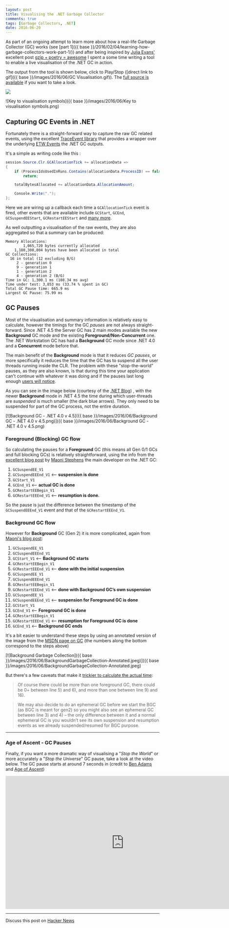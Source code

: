 ```yaml
---
layout: post
title: Visualising the .NET Garbage Collector
comments: true
tags: [Garbage Collectors, .NET]
date: 2016-06-20
---
```


As part of an ongoing attempt to learn more about how a real-life Garbage Collector (GC) works (see [part 1]({{ base }}/2016/02/04/learning-how-garbage-collectors-work-part-1/)) and after being inspired by [Julia Evans'](https://twitter.com/b0rk) excellent post [gzip + poetry = awesome](http://jvns.ca/blog/2013/10/24/day-16-gzip-plus-poetry-equals-awesome/) I spent a some time writing a tool to enable a live visualisation of the .NET GC in action. 

The output from the tool is shown below, click to Play/Stop ([direct link to gif]({{ base }}/images/2016/06/GC Visualisation.gif)). The [full source is available](https://github.com/mattwarren/GCVisualisation) if you want to take a look. 

<img class="gifplayer" data-label="Play" gifId="GC-Visualisation" src="{{ base }}/images/2016/06/GC Visualisation.png">

![Key to visualisation symbols]({{ base }}/images/2016/06/Key to visualisation symbols.png)


## Capturing GC Events in .NET

Fortunately there is a straight-forward way to capture the raw GC related events, using the excellent [TraceEvent library](https://blogs.msdn.microsoft.com/vancem/2013/08/15/traceevent-etw-library-published-as-a-nuget-package/) that provides a wrapper over the underlying [ETW Events](https://msdn.microsoft.com/en-us/library/ff356162(v=vs.110).aspx) the .NET GC outputs.

It's a simple as writing code like this :


``` csharp
session.Source.Clr.GCAllocationTick += allocationData =>
{
    if (ProcessIdsUsedInRuns.Contains(allocationData.ProcessID) == false)
        return;

    totalBytesAllocated += allocationData.AllocationAmount;

    Console.Write(".");
};
```

Here we are wiring up a callback each time a `GCAllocationTick` event is fired, other events that are available include `GCStart`, `GCEnd`, `GCSuspendEEStart`, `GCRestartEEStart` and [many more](https://msdn.microsoft.com/en-us/library/ff356162(v=vs.110).aspx).

As well outputting a visualisation of the raw events, they are also aggregated so that a summary can be produced:

```
Memory Allocations:
        1,065,720 bytes currently allocated
    1,180,308,804 bytes have been allocated in total
GC Collections:
  16 in total (12 excluding B/G)
     2 - generation 0
     9 - generation 1
     1 - generation 2
     4 - generation 2 (B/G)
Time in GC: 1,300.1 ms (108.34 ms avg)
Time under test: 3,853 ms (33.74 % spent in GC)
Total GC Pause time: 665.9 ms
Largest GC Pause: 75.99 ms
``` 

## GC Pauses

Most of the visualisation and summary information is relatively easy to calculate, however the timings for the GC *pauses* are not always straight-forward. Since .NET 4.5 the Server GC has 2 main modes available the new **Background** GC mode and the existing **Foreground/Non-Concurrent** one. The .NET Workstation GC has had a **Background** GC mode since .NET 4.0 and a **Concurrent** mode before that.

The main benefit of the **Background** mode is that it reduces *GC pauses*, or more specifically it reduces the time that the GC has to suspend all the user threads running inside the CLR. The problem with these "stop-the-world" pauses, as they are also known, is that during this time your application can't continue with whatever it was doing and if the pauses last long enough [users will notice](http://blog.marcgravell.com/2011/10/assault-by-gc.html).

As you can see in the image below (courtesy of the [.NET Blog](https://blogs.msdn.microsoft.com/dotnet/2012/07/20/the-net-framework-4-5-includes-new-garbage-collector-enhancements-for-client-and-server-apps/)) , with the newer **Background** mode in .NET 4.5 the time during which user-threads are *suspended* is much smaller (the dark blue arrows). They only need to be suspended for part of the GC process, not the entire duration.

[![Background GC - .NET 4.0 v 4.5]({{ base }}/images/2016/06/Background GC - .NET 4.0 v 4.5.png)]({{ base }}/images/2016/06/Background GC - .NET 4.0 v 4.5.png)

### Foreground (Blocking) GC flow

So calculating the pauses for a **Foreground** GC (this means all Gen 0/1 GCs and full blocking GCs) is relatively straightforward, using the info from the [excellent blog post](https://blogs.msdn.microsoft.com/maoni/2014/12/25/gc-etw-events-3/) by [Maoni Stephens](https://github.com/Maoni0/) the main developer on the .NET GC:

1. `GCSuspendEE_V1` 
2. `GCSuspendEEEnd_V1` <– **suspension is done**
3. `GCStart_V1` 
4. `GCEnd_V1` <– **actual GC is done**
5. `GCRestartEEBegin_V1` 
6. `GCRestartEEEnd_V1` <– **resumption is done.**

So the pause is just the difference between the timestamp of the `GCSuspendEEEnd_V1` event and that of the `GCRestartEEEnd_V1`.

### Background GC flow

However for **Background** GC (Gen 2) it is more complicated, again from [Maoni's blog post](https://blogs.msdn.microsoft.com/maoni/2014/12/25/gc-etw-events-3/):

1. `GCSuspendEE_V1` 
2. `GCSuspendEEEnd_V1`
3. `GCStart_V1` <– **Background GC starts**
4. `GCRestartEEBegin_V1` 
5. `GCRestartEEEnd_V1` <– **done with the initial suspension**
6. `GCSuspendEE_V1` 
7. `GCSuspendEEEnd_V1` 
8. `GCRestartEEBegin_V1` 
9. `GCRestartEEEnd_V1` <– **done with Background GC’s own suspension**
10. `GCSuspendEE_V1` 
11. `GCSuspendEEEnd_V1` <– **suspension for Foreground GC is done**
12. `GCStart_V1` 
13. `GCEnd_V1` <– **Foreground GC is done**
14. `GCRestartEEBegin_V1` 
15. `GCRestartEEEnd_V1` <– **resumption for Foreground GC is done**
16. `GCEnd_V1` <– **Background GC ends**

It's a bit easier to understand these steps by using an annotated version of the image from the [MSDN page on GC](https://msdn.microsoft.com/en-us/library/ee787088(v=vs.110).aspx#background_garbage_collection) (the numbers along the bottom correspond to the steps above)

[![Background Garbage Collection]({{ base }}/images/2016/06/BackgroundGarbageCollection-Annotated.jpeg)]({{ base }}/images/2016/06/BackgroundGarbageCollection-Annotated.jpeg) 

But there's a few caveats that make it [trickier to calculate the actual time](https://blogs.msdn.microsoft.com/maoni/2014/12/25/gc-etw-events-3/):

> Of course there could be more than one foreground GC, there could be 0+ between line 5) and 6), and more than one between line 9) and 16).

> We may also decide to do an ephemeral GC before we start the BGC (as BGC is meant for gen2) so you might also see an ephemeral GC between line 3) and 4) – the only difference between it and a normal ephemeral GC is you wouldn’t see its own suspension and resumption events as we already suspended/resumed for BGC purpose.

----

### Age of Ascent - GC Pauses

Finally, if you want a more dramatic way of visualising a "*Stop the World*" or more accurately a "*Stop the Universe*" GC pause, take a look at the video below. The GC pause starts at around 7 seconds in (credit to [Ben Adams](https://twitter.com/ben_a_adams) and [Age of Ascent](https://twitter.com/ageofascent))

<iframe width="774" height="435" src="https://www.youtube.com/embed/BTHimgTauwQ" frameborder="0" allowfullscreen></iframe>

----

Discuss this post on [Hacker News](https://news.ycombinator.com/item?id=11941874)